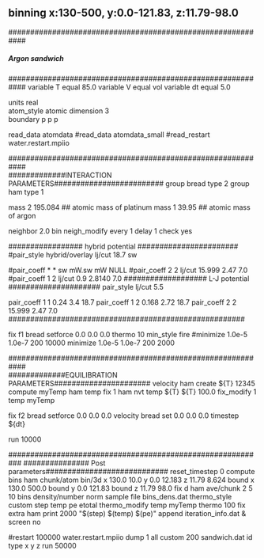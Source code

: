 ## binning x:130-500, y:0.0-121.83, z:11.79-98.0 

############################################################
#####	 	    Argon sandwich	   	   #########
############################################################
variable		T equal 85.0
variable 		V equal vol
variable 		dt equal 5.0

units			real	
atom_style		atomic
dimension 		3	
boundary		p p p	

read_data		atomdata
#read_data         	atomdata_small
#read_restart 		water.restart.mpiio

############################################################	
#############INTERACTION PARAMETERS#########################
group                   bread     type 2
group                   ham       type 1

mass                    2       195.084  ## atomic mass of platinum
mass                    1       39.95  ## atomic mass of argon

neighbor        	2.0 bin
neigh_modify		every 1 delay 1 check yes

################# hybrid potential #######################
#pair_style 		hybrid/overlay lj/cut 18.7 sw

#pair_coeff              * * sw mW.sw mW NULL
#pair_coeff	    	2 2  lj/cut 15.999 2.47 7.0
#pair_coeff		1 2  lj/cut 0.9 2.8140 7.0
################### L-J potential #####################
pair_style             lj/cut  5.5

pair_coeff             1 1  0.24 3.4  18.7
pair_coeff             1 2  0.168 2.72  18.7
pair_coeff             2 2  15.999 2.47  7.0
######################################################

fix	    		f1 bread setforce 0.0 0.0 0.0
thermo			10
min_style 		fire
#minimize    		1.0e-5 1.0e-7 200 10000	
minimize 		1.0e-5 1.0e-7 200 2000	

############################################################	
#############EQUILIBRATION PARAMETERS######################
velocity 		ham create ${T} 12345
compute 		myTemp ham temp
fix			1 ham nvt temp ${T} ${T} 100.0
fix_modify   		1 temp myTemp

fix	    		f2 bread setforce 0.0 0.0 0.0
velocity		bread set 0.0 0.0 0.0
timestep 		${dt}

run 			10000

###########################################################
############### Post parameters############################
reset_timestep  	0
compute  		bins ham chunk/atom bin/3d x 130.0 10.0 y 0.0 12.183 z 11.79 8.624 bound x 130.0 500.0 bound y 0.0 121.83 bound z 11.79 98.0
fix  			d ham ave/chunk 2 5 10 bins density/number norm sample file bins_dens.dat
thermo_style    	custom step temp pe etotal 
thermo_modify	        temp myTemp
thermo			100
fix            		extra ham print 2000 "$(step) $(temp) $(pe)" append iteration_info.dat &
			screen no

#restart     		100000 water.restart.mpiio
dump			1 all custom 200 sandwich.dat id type x y z
run			50000


